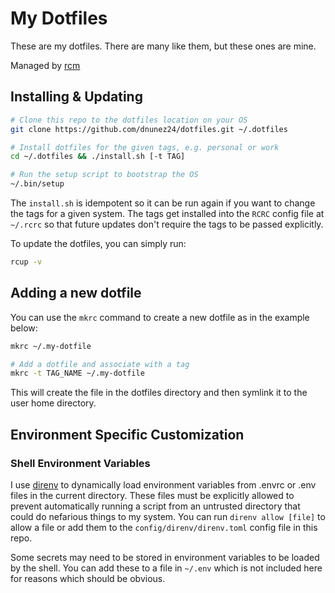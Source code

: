 # My Dotfiles

These are my dotfiles. There are many like them, but these ones are mine.

Managed by [rcm](https://thoughtbot.github.io/rcm/)

## Installing & Updating

```sh
# Clone this repo to the dotfiles location on your OS
git clone https://github.com/dnunez24/dotfiles.git ~/.dotfiles

# Install dotfiles for the given tags, e.g. personal or work
cd ~/.dotfiles && ./install.sh [-t TAG]

# Run the setup script to bootstrap the OS
~/.bin/setup
```

The `install.sh` is idempotent so it can be run again if you want to change the tags for a given system. The tags get installed into the `RCRC` config file at `~/.rcrc` so that future updates don't require the tags to be passed explicitly.

To update the dotfiles, you can simply run:

```sh
rcup -v
```

## Adding a new dotfile

You can use the `mkrc` command to create a new dotfile as in the example below:

```sh
mkrc ~/.my-dotfile

# Add a dotfile and associate with a tag
mkrc -t TAG_NAME ~/.my-dotfile
```

This will create the file in the dotfiles directory and then symlink it to the user home directory.

## Environment Specific Customization

### Shell Environment Variables

I use [direnv](https://github.com/direnv/direnv) to dynamically load environment variables from .envrc or .env files in the current directory. These files must be explicitly allowed to prevent automatically running a script from an untrusted directory that could do nefarious things to my system. You can run `direnv allow [file]` to allow a file or add them to the `config/direnv/direnv.toml` config file in this repo.

Some secrets may need to be stored in environment variables to be loaded by the shell. You can add these to a file in `~/.env` which is not included here for reasons which should be obvious. 

